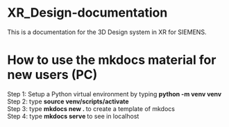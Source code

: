 # XR_Design-documentation
This is a documentation for the 3D Design system in XR for SIEMENS.
# How to use the mkdocs material for new users (PC)
Step 1: Setup a Python virtual environment by typing <b>python -m venv venv</b> <br>
Step 2: type <b>source venv/scripts/activate</b> <br>
Step 3: type <b>mkdocs new . </b> to create a template of mkdocs <br>
Step 4: type <b>mkdocs serve </b>to see in localhost

